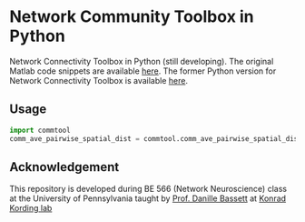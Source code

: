 # Network Community Toolbox in Python

Network Connectivity Toolbox in Python (still developing).
The original Matlab code snippets are available [here](http://commdetect.weebly.com/). The former Python version for Network Connectivity Toolbox is available [here](https://github.com/nangongwubu/Python-Version-for-Network-Community-Architecture-Toobox).


## Usage

```python
import commtool
comm_ave_pairwise_spatial_dist = commtool.comm_ave_pairwise_spatial_dist(partitions, locations)
```


## Acknowledgement

This repository is developed during BE 566 (Network Neuroscience)
class at the University of Pennsylvania taught by [Prof. Danille Bassett](http://www.danisbassett.com/)
at [Konrad Kording lab](http://kordinglab.com/)
